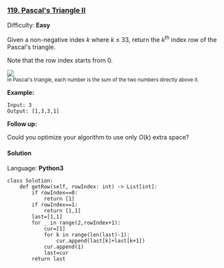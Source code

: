 ### [119\. Pascal's Triangle II](https://leetcode.com/problems/pascals-triangle-ii/)

Difficulty: **Easy**


Given a non-negative index _k_ where _k_ ≤ 33, return the _k_<sup>th</sup> index row of the Pascal's triangle.

Note that the row index starts from 0.

![](https://upload.wikimedia.org/wikipedia/commons/0/0d/PascalTriangleAnimated2.gif)  
<small style="display: inline;">In Pascal's triangle, each number is the sum of the two numbers directly above it.</small>

**Example:**

```
Input: 3
Output: [1,3,3,1]
```

**Follow up:**

Could you optimize your algorithm to use only _O_(_k_) extra space?


#### Solution

Language: **Python3**

```python3
class Solution:
    def getRow(self, rowIndex: int) -> List[int]:
        if rowIndex==0:
            return [1]
        if rowIndex==1:
            return [1,1]
        last=[1,1]
        for _ in range(2,rowIndex+1):
            cur=[1]
            for k in range(len(last)-1):
                cur.append(last[k]+last[k+1])
            cur.append(1)
            last=cur
        return last
```